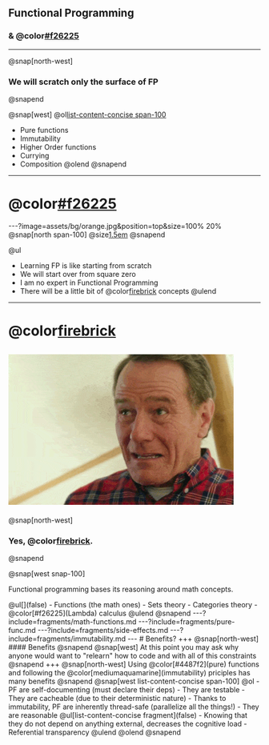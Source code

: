 ## Functional Programming
### & @color[#f26225](Lambdas)
---
@snap[north-west]
### We will scratch only the surface of FP
@snapend

@snap[west]
@ol[list-content-concise span-100](false)
- Pure functions
- Immutability
- Higher Order functions
- Currying
- Composition
@olend
@snapend
---
# @color[#f26225](DISCLAIMER)
---?image=assets/bg/orange.jpg&position=top&size=100% 20%
@snap[north span-100]
@size[1.5em](DISCLAIMER)
@snapend

@ul
- Learning FP is like starting from scratch
- We will start over from square zero
- I am no expert in Functional Programming
- There will be a little bit of @color[firebrick](math) concepts
@ulend
---
# @color[firebrick](MATH?!?!)
![angry](assets/angry-brian-opt.gif)
---
@snap[north-west]
### Yes, @color[firebrick](Math).
@snapend

@snap[west snap-100]
<p>Functional programming bases its reasoning around math concepts.</p>
@ul[](false)
- Functions (the math ones)
- Sets theory
- Categories theory
- @color[#f26225](Lambda) calculus
@ulend
@snapend
---?include=fragments/math-functions.md
---?include=fragments/pure-func.md
---?include=fragments/side-effects.md
---?include=fragments/immutability.md
---
# Benefits?
+++
@snap[north-west]
#### Benefits
@snapend
@snap[west]
At this point you may ask why anyone would want to "relearn" how to code and with all of this constraints
@snapend
+++
@snap[north-west]
Using @color[#4487f2](pure) functions and following the @color[mediumaquamarine](immutability) priciples has many benefits
@snapend
@snap[west list-content-concise span-100]
@ol
- PF are self-documenting (must declare their deps)
- They are testable
- They are cacheable (due to their deterministic nature)
- Thanks to immutability, PF are inherently thread-safe (parallelize all the things!)
- They are reasonable
  @ul[list-content-concise fragment](false)
  - Knowing that they do not depend on anything external, decreases the cognitive load
  - Referential transparency
  @ulend
@olend
@snapend
